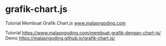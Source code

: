 # grafik-chart.js
Tutorial Membuat Grafik Chart.js www.malasngoding.com

Tutorial https://www.malasngoding.com/membuat-grafik-dengan-chart-js/
<br/>
Demo https://malasngoding.github.io/grafik-chart.js/
